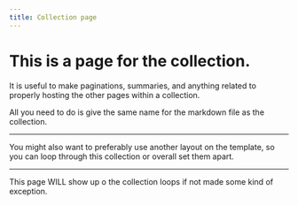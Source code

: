 ```yaml
---
title: Collection page
---
```


# This is a page for the collection.

It is useful to make paginations, summaries, and anything related to properly hosting the other pages within a collection.

All you need to do is give the same name for the markdown file as the collection.

---

You might also want to preferably use another layout on the template, so you can loop through this collection or overall set them apart.

---

This page WILL show up o the collection loops if not made some kind of exception.